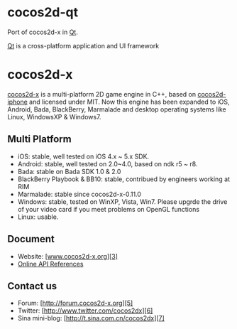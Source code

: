 cocos2d-qt
==========

Port of cocos2d-x in [Qt](http://qt.nokia.com/).

[Qt](http://qt.nokia.com/) is a cross-platform application and UI framework


cocos2d-x 
==================

[cocos2d-x][1] is a multi-platform 2D game engine in C++, based on [cocos2d-iphone][2] and licensed under MIT.
Now this engine has been expanded to iOS, Android, Bada, BlackBerry, Marmalade and desktop operating systems like Linux, WindowsXP & Windows7. 

Multi Platform
-------------
   * iOS:  stable, well tested on iOS 4.x ~ 5.x SDK.
   * Android: stable, well tested on 2.0~4.0, based on ndk r5 ~ r8.
   * Bada: stable on Bada SDK 1.0 & 2.0
   * BlackBerry Playbook & BB10: stable, contribued by engineers working at RIM
   * Marmalade: stable since cocos2d-x-0.11.0
   * Windows: stable, tested on WinXP, Vista, Win7. Please upgrde the drive of your video card if you meet problems on OpenGL functions
   * Linux: usable.

Document
------------------
   * Website: [www.cocos2d-x.org][3]
   * [Online API References][4] 
  
Contact us
------------------
   * Forum: [http://forum.cocos2d-x.org][5]
   * Twitter: [http://www.twitter.com/cocos2dx][6]
   * Sina mini-blog: [http://t.sina.com.cn/cocos2dx][7]
   
[1]: http://www.cocos2d-x.org "cocos2d-x"
[2]: http://www.cocos2d-iphone.org "cocos2d for iPhone"
[3]: http://www.cocos2d-x.org "www.cocos2d-x.org"
[4]: http://www.cocos2d-x.org/projects/cocos2d-x/wiki/Reference "API References"
[5]: http://forum.cocos2d-x.org "http://forum.cocos2d-x.org"
[6]: http://www.twitter.com/cocos2dx "http://www.twitter.com/cocos2dx"
[7]: http://t.sina.com.cn/cocos2dx "http://t.sina.com.cn/cocos2dx"
